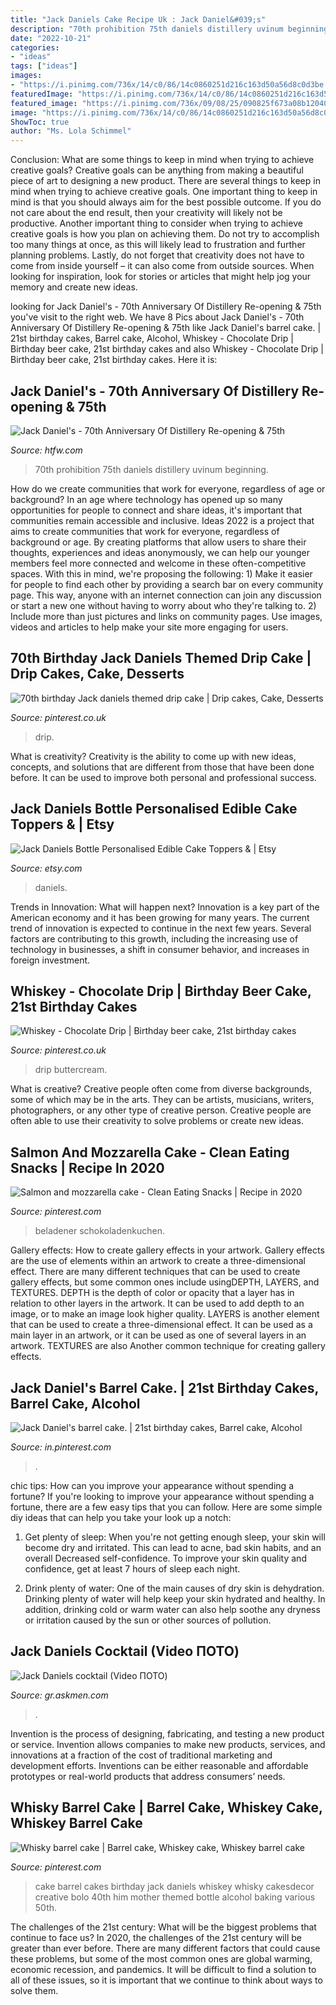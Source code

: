 ```yaml
---
title: "Jack Daniels Cake Recipe Uk : Jack Daniel&#039;s"
description: "70th prohibition 75th daniels distillery uvinum beginning"
date: "2022-10-21"
categories:
- "ideas"
tags: ["ideas"]
images:
- "https://i.pinimg.com/736x/14/c0/86/14c0860251d216c163d50a56d8c0d3be.jpg"
featuredImage: "https://i.pinimg.com/736x/14/c0/86/14c0860251d216c163d50a56d8c0d3be.jpg"
featured_image: "https://i.pinimg.com/736x/09/08/25/090825f673a08b12040429e9e2889036.jpg"
image: "https://i.pinimg.com/736x/14/c0/86/14c0860251d216c163d50a56d8c0d3be.jpg"
ShowToc: true
author: "Ms. Lola Schimmel"
---
```



Conclusion: What are some things to keep in mind when trying to achieve creative goals?
Creative goals can be anything from making a beautiful piece of art to designing a new product. There are several things to keep in mind when trying to achieve creative goals. One important thing to keep in mind is that you should always aim for the best possible outcome. If you do not care about the end result, then your creativity will likely not be productive. Another important thing to consider when trying to achieve creative goals is how you plan on achieving them. Do not try to accomplish too many things at once, as this will likely lead to frustration and further planning problems. Lastly, do not forget that creativity does not have to come from inside yourself – it can also come from outside sources. When looking for inspiration, look for stories or articles that might help jog your memory and create new ideas.

	

		
looking for Jack Daniel&#039;s - 70th Anniversary Of Distillery Re-opening &amp; 75th you've visit to the right web. We have 8 Pics about Jack Daniel&#039;s - 70th Anniversary Of Distillery Re-opening &amp; 75th like Jack Daniel&#039;s barrel cake. | 21st birthday cakes, Barrel cake, Alcohol, Whiskey - Chocolate Drip | Birthday beer cake, 21st birthday cakes and also Whiskey - Chocolate Drip | Birthday beer cake, 21st birthday cakes. Here it is:
		
    
## Jack Daniel&#039;s - 70th Anniversary Of Distillery Re-opening &amp; 75th

<img loading=lazy src="https://www.htfw.com/media/catalog/product/cache/d20e7e37a41931b388d2b2f532868eb3/6/0/6055.jpg" onerror="this.onerror=null;this.src='https://tse3.mm.bing.net/th?id=OIP.AOrpWzTUVQQ3aVxGN9fCEgHaNL&amp;pid=15.1';" alt="Jack Daniel&#039;s - 70th Anniversary Of Distillery Re-opening &amp; 75th">

_Source: htfw.com_

>70th prohibition 75th daniels distillery uvinum beginning. 

	

How do we create communities that work for everyone, regardless of age or background?
In an age where technology has opened up so many opportunities for people to connect and share ideas, it's important that communities remain accessible and inclusive. Ideas 2022 is a project that aims to create communities that work for everyone, regardless of background or age. By creating platforms that allow users to share their thoughts, experiences and ideas anonymously, we can help our younger members feel more connected and welcome in these often-competitive spaces. With this in mind, we're proposing the following: 1) Make it easier for people to find each other by providing a search bar on every community page. This way, anyone with an internet connection can join any discussion or start a new one without having to worry about who they're talking to. 2) Include more than just pictures and links on community pages. Use images, videos and articles to help make your site more engaging for users.

    
## 70th Birthday Jack Daniels Themed Drip Cake | Drip Cakes, Cake, Desserts

<img loading=lazy src="https://i.pinimg.com/736x/14/c0/86/14c0860251d216c163d50a56d8c0d3be.jpg" onerror="this.onerror=null;this.src='https://tse4.mm.bing.net/th?id=OIP._wCQF1OKbhq40o9Rle3OOgHaHa&amp;pid=15.1';" alt="70th birthday Jack daniels themed drip cake | Drip cakes, Cake, Desserts">

_Source: pinterest.co.uk_

>drip. 

	

What is creativity?
Creativity is the ability to come up with new ideas, concepts, and solutions that are different from those that have been done before. It can be used to improve both personal and professional success.

    
## Jack Daniels Bottle Personalised Edible Cake Toppers &amp; | Etsy

<img loading=lazy src="https://i.etsystatic.com/20672902/r/il/7b98ed/2093380016/il_794xN.2093380016_eign.jpg" onerror="this.onerror=null;this.src='https://tse2.mm.bing.net/th?id=OIP.Tn0VYmHQ6feB5eThUUJXNwHaRJ&amp;pid=15.1';" alt="Jack Daniels Bottle Personalised Edible Cake Toppers &amp; | Etsy">

_Source: etsy.com_

>daniels. 

	

Trends in Innovation: What will happen next?
Innovation is a key part of the American economy and it has been growing for many years. The current trend of innovation is expected to continue in the next few years. Several factors are contributing to this growth, including the increasing use of technology in businesses, a shift in consumer behavior, and increases in foreign investment.

    
## Whiskey - Chocolate Drip | Birthday Beer Cake, 21st Birthday Cakes

<img loading=lazy src="https://i.pinimg.com/736x/09/08/25/090825f673a08b12040429e9e2889036.jpg" onerror="this.onerror=null;this.src='https://tse3.mm.bing.net/th?id=OIP.LEkQrD84DxnToJgDWKykcwHaJ3&amp;pid=15.1';" alt="Whiskey - Chocolate Drip | Birthday beer cake, 21st birthday cakes">

_Source: pinterest.co.uk_

>drip buttercream. 

	

What is creative?
Creative people often come from diverse backgrounds, some of which may be in the arts. They can be artists, musicians, writers, photographers, or any other type of creative person. Creative people are often able to use their creativity to solve problems or create new ideas.

    
## Salmon And Mozzarella Cake - Clean Eating Snacks | Recipe In 2020

<img loading=lazy src="https://i.pinimg.com/736x/5c/59/43/5c5943a605513c9bd0ae68d03b6d0517.jpg" onerror="this.onerror=null;this.src='https://tse1.mm.bing.net/th?id=OIP.R32t96iDwzRBu85pSOGXQwHaJ3&amp;pid=15.1';" alt="Salmon and mozzarella cake - Clean Eating Snacks | Recipe in 2020">

_Source: pinterest.com_

>beladener schokoladenkuchen. 

	

Gallery effects: How to create gallery effects in your artwork.
Gallery effects are the use of elements within an artwork to create a three-dimensional effect. There are many different techniques that can be used to create gallery effects, but some common ones include usingDEPTH, LAYERS, and TEXTURES.
 DEPTH is the depth of color or opacity that a layer has in relation to other layers in the artwork. It can be used to add depth to an image, or to make an image look higher quality. LAYERS is another element that can be used to create a three-dimensional effect. It can be used as a main layer in an artwork, or it can be used as one of several layers in an artwork. TEXTURES are also Another common technique for creating gallery effects.

    
## Jack Daniel&#039;s Barrel Cake. | 21st Birthday Cakes, Barrel Cake, Alcohol

<img loading=lazy src="https://i.pinimg.com/736x/de/af/eb/deafeb64ac67e027df3d1330bafa66a5.jpg" onerror="this.onerror=null;this.src='https://tse4.mm.bing.net/th?id=OIP.BKxiJaqR-erWkSvG9efHRAHaJ4&amp;pid=15.1';" alt="Jack Daniel&#039;s barrel cake. | 21st birthday cakes, Barrel cake, Alcohol">

_Source: in.pinterest.com_

>. 

	

chic tips: How can you improve your appearance without spending a fortune?
If you're looking to improve your appearance without spending a fortune, there are a few easy tips that you can follow. Here are some simple diy ideas that can help you take your look up a notch:
1. Get plenty of sleep: When you're not getting enough sleep, your skin will become dry and irritated. This can lead to acne, bad skin habits, and an overall Decreased self-confidence. To improve your skin quality and confidence, get at least 7 hours of sleep each night.

2. Drink plenty of water: One of the main causes of dry skin is dehydration. Drinking plenty of water will help keep your skin hydrated and healthy. In addition, drinking cold or warm water can also help soothe any dryness or irritation caused by the sun or other sources of pollution.


    
## Jack Daniels Cocktail (Video ΠΟΤΟ)

<img loading=lazy src="https://sm.askmen.com/t/askmen_gr/video/j/jack-danie/jack-daniels-coctail_dudb.1200.jpg" onerror="this.onerror=null;this.src='https://tse4.mm.bing.net/th?id=OIP.3ovxOV7H_ZqeA3hyvS-NLAHaHa&amp;pid=15.1';" alt="Jack Daniels cocktail (Video ΠΟΤΟ)">

_Source: gr.askmen.com_

>. 

	

Invention is the process of designing, fabricating, and testing a new product or service. Invention allows companies to make new products, services, and innovations at a fraction of the cost of traditional marketing and development efforts. Inventions can be either reasonable and affordable prototypes or real-world products that address consumers’ needs.

    
## Whisky Barrel Cake | Barrel Cake, Whiskey Cake, Whiskey Barrel Cake

<img loading=lazy src="https://i.pinimg.com/736x/bc/fb/6f/bcfb6fae751f5de1ffb3742b88e08721--bottle-cake-barrel-cake.jpg" onerror="this.onerror=null;this.src='https://tse4.mm.bing.net/th?id=OIP.24TmIdJQDYFrPZNtfV08sQHaKK&amp;pid=15.1';" alt="Whisky barrel cake | Barrel cake, Whiskey cake, Whiskey barrel cake">

_Source: pinterest.com_

>cake barrel cakes birthday jack daniels whiskey whisky cakesdecor creative bolo 40th him mother themed bottle alcohol baking various 50th. 

	

The challenges of the 21st century: What will be the biggest problems that continue to face us?
In 2020, the challenges of the 21st century will be greater than ever before. There are many different factors that could cause these problems, but some of the most common ones are global warming, economic recession, and pandemics. It will be difficult to find a solution to all of these issues, so it is important that we continue to think about ways to solve them.

